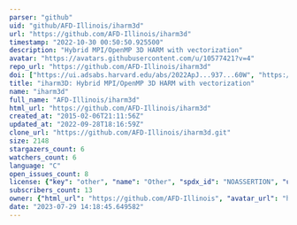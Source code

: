 ```yaml
---
parser: "github"
uid: "github/AFD-Illinois/iharm3d"
url: "https://github.com/AFD-Illinois/iharm3d"
timestamp: "2022-10-30 00:50:50.925500"
description: "Hybrid MPI/OpenMP 3D HARM with vectorization"
avatar: "https://avatars.githubusercontent.com/u/10577421?v=4"
repo_url: "https://github.com/AFD-Illinois/iharm3d"
doi: ["https://ui.adsabs.harvard.edu/abs/2022ApJ...937...60W", "https://ui.adsabs.harvard.edu/abs/2021JOSS....6.3336P", "https://ui.adsabs.harvard.edu/abs/2022ascl.soft10013P/abstract"]
title: "iharm3D: Hybrid MPI/OpenMP 3D HARM with vectorization"
name: "iharm3d"
full_name: "AFD-Illinois/iharm3d"
html_url: "https://github.com/AFD-Illinois/iharm3d"
created_at: "2015-02-06T21:11:56Z"
updated_at: "2022-09-28T18:16:59Z"
clone_url: "https://github.com/AFD-Illinois/iharm3d.git"
size: 2148
stargazers_count: 6
watchers_count: 6
language: "C"
open_issues_count: 8
license: {"key": "other", "name": "Other", "spdx_id": "NOASSERTION", "url": null, "node_id": "MDc6TGljZW5zZTA="}
subscribers_count: 13
owner: {"html_url": "https://github.com/AFD-Illinois", "avatar_url": "https://avatars.githubusercontent.com/u/10577421?v=4", "login": "AFD-Illinois", "type": "Organization"}
date: "2023-07-29 14:18:45.649582"
---
```

